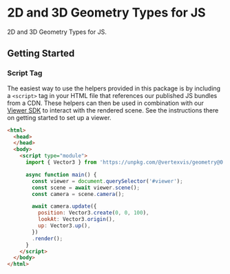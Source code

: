 <!-- DO NOT EDIT THE README.md DIRECTLY. THIS FILE IS AUTO-GENERATED. -->
<!-- INSTEAD EDIT README.template.md -->

# 2D and 3D Geometry Types for JS

2D and 3D Geometry Types for JS.

## Getting Started

### Script Tag

The easiest way to use the helpers provided in this package is by including a `<script>` 
tag in your HTML file that references our published JS bundles from a CDN. These helpers
can then be used in combination with our [Viewer SDK](https://www.npmjs.com/package/@vertexvis/viewer)
to interact with the rendered scene. See the instructions there on getting started to set up a
viewer.

```html
<html>
  <head>
  </head>
  <body>
    <script type="module">
      import { Vector3 } from 'https://unpkg.com/@vertexvis/geometry@0.9.17/dist/cdn/bundle.esm.js';

      async function main() {
        const viewer = document.querySelector('#viewer');
        const scene = await viewer.scene(); 
        const camera = scene.camera();

        await camera.update({
          position: Vector3.create(0, 0, 100),
          lookAt: Vector3.origin(),
          up: Vector3.up(),
        })
        .render();
      }
    </script>
  </body>
</html>
```